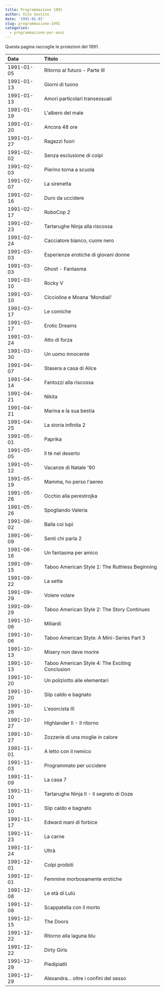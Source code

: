 ```yaml
---
title: Programmazione 1991
author: Vito Sestito
date: '1991-01-01'
slug: programmazione-1991
categories:
  - programmazione-per-anni
---
```



Questa pagina raccoglie le proiezioni del 1991.






|Data       |Titolo                                          |
|:----------|:-----------------------------------------------|
|1991-01-05 |Ritorno al futuro - Parte III                   |
|1991-01-13 |Giorni di tuono                                 |
|1991-01-13 |Amori particolari transessuali                  |
|1991-01-19 |L'albero del male                               |
|1991-01-20 |Ancora 48 ore                                   |
|1991-01-27 |Ragazzi fuori                                   |
|1991-02-02 |Senza esclusione di colpi                       |
|1991-02-03 |Pierino torna a scuola                          |
|1991-02-07 |La sirenetta                                    |
|1991-02-16 |Duro da uccidere                                |
|1991-02-17 |RoboCop 2                                       |
|1991-02-23 |Tartarughe Ninja alla riscossa                  |
|1991-02-24 |Cacciatore bianco, cuore nero                   |
|1991-03-03 |Esperienze erotiche di giovani donne            |
|1991-03-03 |Ghost - Fantasma                                |
|1991-03-10 |Rocky V                                         |
|1991-03-10 |Cicciolina e Moana 'Mondiali'                   |
|1991-03-17 |Le comiche                                      |
|1991-03-17 |Erotic Dreams                                   |
|1991-03-24 |Atto di forza                                   |
|1991-03-30 |Un uomo innocente                               |
|1991-04-07 |Stasera a casa di Alice                         |
|1991-04-14 |Fantozzi alla riscossa                          |
|1991-04-21 |Nikita                                          |
|1991-04-21 |Marina e la sua bestia                          |
|1991-04-25 |La storia infinita 2                            |
|1991-05-01 |Paprika                                         |
|1991-05-05 |Il tè nel deserto                               |
|1991-05-12 |Vacanze di Natale '90                           |
|1991-05-19 |Mamma, ho perso l'aereo                         |
|1991-05-26 |Occhio alla perestrojka                         |
|1991-05-26 |Spogliando Valeria                              |
|1991-06-02 |Balla coi lupi                                  |
|1991-06-09 |Senti chi parla 2                               |
|1991-06-16 |Un fantasma per amico                           |
|1991-09-15 |Taboo American Style 1: The Ruthless Beginning  |
|1991-09-22 |La setta                                        |
|1991-09-29 |Volere volare                                   |
|1991-09-29 |Taboo American Style 2: The Story Continues     |
|1991-10-06 |Miliardi                                        |
|1991-10-06 |Taboo American Style: A Mini-Series Part 3      |
|1991-10-13 |Misery non deve morire                          |
|1991-10-13 |Taboo American Style 4: The Exciting Conclusion |
|1991-10-20 |Un poliziotto alle elementari                   |
|1991-10-20 |Slip caldo e bagnato                            |
|1991-10-26 |L'esorcista III                                 |
|1991-10-27 |Highlander II - Il ritorno                      |
|1991-10-27 |Zozzerie di una moglie in calore                |
|1991-11-01 |A letto con il nemico                           |
|1991-11-03 |Programmato per uccidere                        |
|1991-11-09 |La casa 7                                       |
|1991-11-10 |Tartarughe Ninja II - Il segreto di Ooze        |
|1991-11-10 |Slip caldo e bagnato                            |
|1991-11-17 |Edward mani di forbice                          |
|1991-11-23 |La carne                                        |
|1991-11-24 |Ultrà                                           |
|1991-12-01 |Colpi proibiti                                  |
|1991-12-01 |Femmine morbosamente erotiche                   |
|1991-12-08 |Le età di Lulù                                  |
|1991-12-08 |Scappatella con il morto                        |
|1991-12-15 |The Doors                                       |
|1991-12-22 |Ritorno alla laguna blu                         |
|1991-12-22 |Dirty Girls                                     |
|1991-12-29 |Piedipiatti                                     |
|1991-12-29 |Alexandra... oltre i confini del sesso          |


